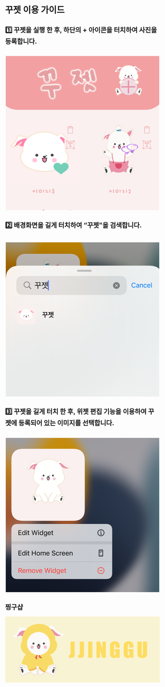 # 꾸젯 이용 가이드

## 1️⃣  꾸젯을 실행 한 후, 하단의 + 아이콘을 터치하여 사진을 등록합니다.
<p align="center">
  <br>
  <img src="1.png" width="500" height="500">
  <br>
</p>

## 2️⃣ 배경화면을 길게 터치하여 “꾸젯"을 검색합니다.
<p align="center">
  <br>
  <img src="2.png" width="500" height="500">
  <br>
</p>

## 3️⃣ 꾸젯을 길게 터치 한 후, 위젯 편집 기능을 이용하여 꾸젯에 등록되어 있는 이미지를 선택합니다.
<p align="center">
  <br>
  <img src="3.png" width="500" height="500">
  <br>
</p>

## 찡구샵
[![찡구](banner.png)](https://smartstore.naver.com/jjinggu)
